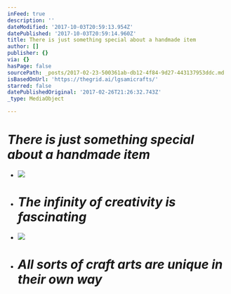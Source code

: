 ```yaml
---
inFeed: true
description: ''
dateModified: '2017-10-03T20:59:13.954Z'
datePublished: '2017-10-03T20:59:14.960Z'
title: There is just something special about a handmade item
author: []
publisher: {}
via: {}
hasPage: false
sourcePath: _posts/2017-02-23-500361ab-db12-4f84-9d27-443137953ddc.md
isBasedOnUrl: 'https://thegrid.ai/lgsamicrafts/'
starred: false
datePublishedOriginal: '2017-02-26T21:26:32.743Z'
_type: MediaObject

---
```

# _There is just something special about a handmade item_

* ![](https://the-grid-user-content.s3-us-west-2.amazonaws.com/a9d2f9bc-1d0a-4815-ad25-1301c9cfcc28.jpg)

* # _The infinity of creativity is fascinating_

* ![](https://the-grid-user-content.s3-us-west-2.amazonaws.com/7e58571b-48cf-408f-9986-de42776367eb.jpg)

* # _All sorts of craft arts are unique in their own way_